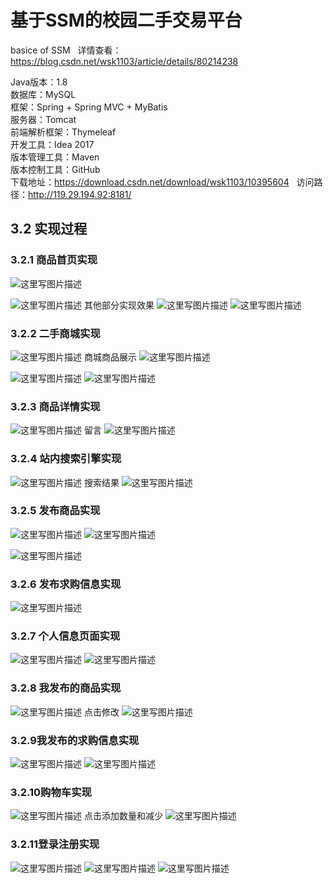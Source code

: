 # 基于SSM的校园二手交易平台
basice of SSM  
详情查看：https://blog.csdn.net/wsk1103/article/details/80214238  

Java版本：1.8   
数据库：MySQL  
框架：Spring + Spring MVC + MyBatis  
服务器：Tomcat  
前端解析框架：Thymeleaf  
开发工具：Idea 2017  
版本管理工具：Maven  
版本控制工具：GitHub  
下载地址：https://download.csdn.net/download/wsk1103/10395604  
访问路径：http://119.29.194.92:8181/
## 3.2 实现过程
### 3.2.1 商品首页实现
 
 ![这里写图片描述](https://img-blog.csdn.net/20180506142520732?watermark/2/text/aHR0cHM6Ly9ibG9nLmNzZG4ubmV0L3dzazExMDM=/font/5a6L5L2T/fontsize/400/fill/I0JBQkFCMA==/dissolve/70)
 
 ![这里写图片描述](https://img-blog.csdn.net/20180506142530664?watermark/2/text/aHR0cHM6Ly9ibG9nLmNzZG4ubmV0L3dzazExMDM=/font/5a6L5L2T/fontsize/400/fill/I0JBQkFCMA==/dissolve/70)
其他部分实现效果
 ![这里写图片描述](https://img-blog.csdn.net/20180506142550165?watermark/2/text/aHR0cHM6Ly9ibG9nLmNzZG4ubmV0L3dzazExMDM=/font/5a6L5L2T/fontsize/400/fill/I0JBQkFCMA==/dissolve/70)
 ![这里写图片描述](https://img-blog.csdn.net/20180506142617150?watermark/2/text/aHR0cHM6Ly9ibG9nLmNzZG4ubmV0L3dzazExMDM=/font/5a6L5L2T/fontsize/400/fill/I0JBQkFCMA==/dissolve/70)
### 3.2.2 二手商城实现
 
 ![这里写图片描述](https://img-blog.csdn.net/2018050614262516?watermark/2/text/aHR0cHM6Ly9ibG9nLmNzZG4ubmV0L3dzazExMDM=/font/5a6L5L2T/fontsize/400/fill/I0JBQkFCMA==/dissolve/70)
	商城商品展示
 ![这里写图片描述](https://img-blog.csdn.net/20180506142641307?watermark/2/text/aHR0cHM6Ly9ibG9nLmNzZG4ubmV0L3dzazExMDM=/font/5a6L5L2T/fontsize/400/fill/I0JBQkFCMA==/dissolve/70)

 
 ![这里写图片描述](https://img-blog.csdn.net/20180506142650930?watermark/2/text/aHR0cHM6Ly9ibG9nLmNzZG4ubmV0L3dzazExMDM=/font/5a6L5L2T/fontsize/400/fill/I0JBQkFCMA==/dissolve/70)
 ![这里写图片描述](https://img-blog.csdn.net/20180506142655874?watermark/2/text/aHR0cHM6Ly9ibG9nLmNzZG4ubmV0L3dzazExMDM=/font/5a6L5L2T/fontsize/400/fill/I0JBQkFCMA==/dissolve/70)
### 3.2.3 商品详情实现
 
 ![这里写图片描述](https://img-blog.csdn.net/20180506142702750?watermark/2/text/aHR0cHM6Ly9ibG9nLmNzZG4ubmV0L3dzazExMDM=/font/5a6L5L2T/fontsize/400/fill/I0JBQkFCMA==/dissolve/70)
留言
 ![这里写图片描述](https://img-blog.csdn.net/20180506142707609?watermark/2/text/aHR0cHM6Ly9ibG9nLmNzZG4ubmV0L3dzazExMDM=/font/5a6L5L2T/fontsize/400/fill/I0JBQkFCMA==/dissolve/70)

### 3.2.4 站内搜索引擎实现
 
 ![这里写图片描述](https://img-blog.csdn.net/20180506142713316?watermark/2/text/aHR0cHM6Ly9ibG9nLmNzZG4ubmV0L3dzazExMDM=/font/5a6L5L2T/fontsize/400/fill/I0JBQkFCMA==/dissolve/70)
搜索结果
 ![这里写图片描述](https://img-blog.csdn.net/20180506142717344?watermark/2/text/aHR0cHM6Ly9ibG9nLmNzZG4ubmV0L3dzazExMDM=/font/5a6L5L2T/fontsize/400/fill/I0JBQkFCMA==/dissolve/70)
### 3.2.5 发布商品实现
 
 ![这里写图片描述](https://img-blog.csdn.net/20180506142725661?watermark/2/text/aHR0cHM6Ly9ibG9nLmNzZG4ubmV0L3dzazExMDM=/font/5a6L5L2T/fontsize/400/fill/I0JBQkFCMA==/dissolve/70)
 ![这里写图片描述](https://img-blog.csdn.net/20180506142737493?watermark/2/text/aHR0cHM6Ly9ibG9nLmNzZG4ubmV0L3dzazExMDM=/font/5a6L5L2T/fontsize/400/fill/I0JBQkFCMA==/dissolve/70)
 
 ![这里写图片描述](https://img-blog.csdn.net/20180506142751872?watermark/2/text/aHR0cHM6Ly9ibG9nLmNzZG4ubmV0L3dzazExMDM=/font/5a6L5L2T/fontsize/400/fill/I0JBQkFCMA==/dissolve/70)

### 3.2.6 发布求购信息实现
 
 ![这里写图片描述](https://img-blog.csdn.net/20180506142803686?watermark/2/text/aHR0cHM6Ly9ibG9nLmNzZG4ubmV0L3dzazExMDM=/font/5a6L5L2T/fontsize/400/fill/I0JBQkFCMA==/dissolve/70)
### 3.2.7 个人信息页面实现
 
 ![这里写图片描述](https://img-blog.csdn.net/20180506142810540?watermark/2/text/aHR0cHM6Ly9ibG9nLmNzZG4ubmV0L3dzazExMDM=/font/5a6L5L2T/fontsize/400/fill/I0JBQkFCMA==/dissolve/70)
 ![这里写图片描述](https://img-blog.csdn.net/20180506142815483?watermark/2/text/aHR0cHM6Ly9ibG9nLmNzZG4ubmV0L3dzazExMDM=/font/5a6L5L2T/fontsize/400/fill/I0JBQkFCMA==/dissolve/70)
### 3.2.8 我发布的商品实现
 
 ![这里写图片描述](https://img-blog.csdn.net/20180506142820866?watermark/2/text/aHR0cHM6Ly9ibG9nLmNzZG4ubmV0L3dzazExMDM=/font/5a6L5L2T/fontsize/400/fill/I0JBQkFCMA==/dissolve/70)
点击修改
 ![这里写图片描述](https://img-blog.csdn.net/2018050614282592?watermark/2/text/aHR0cHM6Ly9ibG9nLmNzZG4ubmV0L3dzazExMDM=/font/5a6L5L2T/fontsize/400/fill/I0JBQkFCMA==/dissolve/70)

### 3.2.9我发布的求购信息实现
 
 ![这里写图片描述](https://img-blog.csdn.net/2018050614284365?watermark/2/text/aHR0cHM6Ly9ibG9nLmNzZG4ubmV0L3dzazExMDM=/font/5a6L5L2T/fontsize/400/fill/I0JBQkFCMA==/dissolve/70)
 ![这里写图片描述](https://img-blog.csdn.net/20180506142847753?watermark/2/text/aHR0cHM6Ly9ibG9nLmNzZG4ubmV0L3dzazExMDM=/font/5a6L5L2T/fontsize/400/fill/I0JBQkFCMA==/dissolve/70)
### 3.2.10购物车实现
 
 ![这里写图片描述](https://img-blog.csdn.net/20180506142855913?watermark/2/text/aHR0cHM6Ly9ibG9nLmNzZG4ubmV0L3dzazExMDM=/font/5a6L5L2T/fontsize/400/fill/I0JBQkFCMA==/dissolve/70)
点击添加数量和减少
 ![这里写图片描述](https://img-blog.csdn.net/20180506142901134?watermark/2/text/aHR0cHM6Ly9ibG9nLmNzZG4ubmV0L3dzazExMDM=/font/5a6L5L2T/fontsize/400/fill/I0JBQkFCMA==/dissolve/70)
### 3.2.11登录注册实现
 
 ![这里写图片描述](https://img-blog.csdn.net/20180506142908919?watermark/2/text/aHR0cHM6Ly9ibG9nLmNzZG4ubmV0L3dzazExMDM=/font/5a6L5L2T/fontsize/400/fill/I0JBQkFCMA==/dissolve/70)
 ![这里写图片描述](https://img-blog.csdn.net/20180506142916295?watermark/2/text/aHR0cHM6Ly9ibG9nLmNzZG4ubmV0L3dzazExMDM=/font/5a6L5L2T/fontsize/400/fill/I0JBQkFCMA==/dissolve/70)
 ![这里写图片描述](https://img-blog.csdn.net/20180506142923392?watermark/2/text/aHR0cHM6Ly9ibG9nLmNzZG4ubmV0L3dzazExMDM=/font/5a6L5L2T/fontsize/400/fill/I0JBQkFCMA==/dissolve/70)
